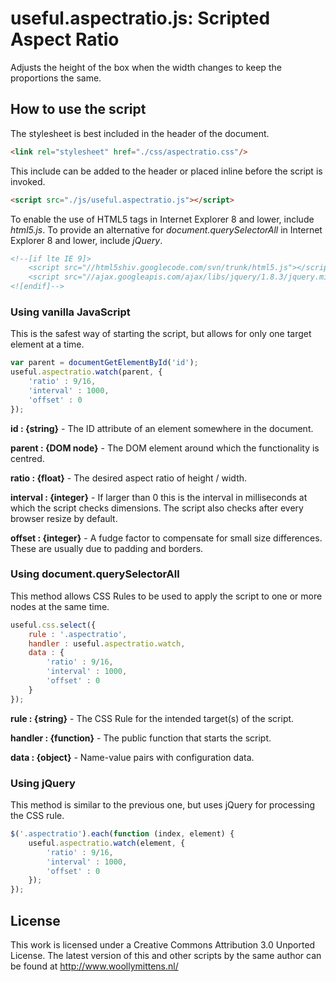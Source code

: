 # useful.aspectratio.js: Scripted Aspect Ratio

Adjusts the height of the box when the width changes to keep the proportions the same.

## How to use the script

The stylesheet is best included in the header of the document.

```html
<link rel="stylesheet" href="./css/aspectratio.css"/>
```

This include can be added to the header or placed inline before the script is invoked.

```html
<script src="./js/useful.aspectratio.js"></script>
```

To enable the use of HTML5 tags in Internet Explorer 8 and lower, include *html5.js*. To provide an alternative for *document.querySelectorAll* in Internet Explorer 8 and lower, include *jQuery*.

```html
<!--[if lte IE 9]>
	<script src="//html5shiv.googlecode.com/svn/trunk/html5.js"></script>
	<script src="//ajax.googleapis.com/ajax/libs/jquery/1.8.3/jquery.min.js"></script>
<![endif]-->
```

### Using vanilla JavaScript

This is the safest way of starting the script, but allows for only one target element at a time.

```javascript
var parent = documentGetElementById('id');
useful.aspectratio.watch(parent, {
	'ratio' : 9/16,
	'interval' : 1000,
	'offset' : 0
});
```

**id : {string}** - The ID attribute of an element somewhere in the document.

**parent : {DOM node}** - The DOM element around which the functionality is centred.

**ratio : {float}** - The desired aspect ratio of height / width.

**interval : {integer}** - If larger than 0 this is the interval in milliseconds at which the script checks dimensions. The script also checks after every browser resize by default.

**offset : {integer}** - A fudge factor to compensate for small size differences. These are usually due to padding and borders.

### Using document.querySelectorAll

This method allows CSS Rules to be used to apply the script to one or more nodes at the same time.

```javascript
useful.css.select({
	rule : '.aspectratio',
	handler : useful.aspectratio.watch,
	data : {
		'ratio' : 9/16,
		'interval' : 1000,
		'offset' : 0
	}
});
```

**rule : {string}** - The CSS Rule for the intended target(s) of the script.

**handler : {function}** - The public function that starts the script.

**data : {object}** - Name-value pairs with configuration data.

### Using jQuery

This method is similar to the previous one, but uses jQuery for processing the CSS rule.

```javascript
$('.aspectratio').each(function (index, element) {
	useful.aspectratio.watch(element, {
		'ratio' : 9/16,
		'interval' : 1000,
		'offset' : 0
	});
});
```

## License
This work is licensed under a Creative Commons Attribution 3.0 Unported License. The latest version of this and other scripts by the same author can be found at http://www.woollymittens.nl/
